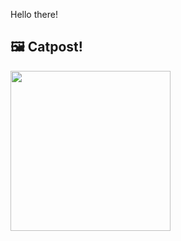 Hello there!



## 🖼️ Catpost!

<sub>
    <img src="https://cdn2.thecatapi.com/images/MTg5NTY1Nw.gif" height="256">
</sub>

